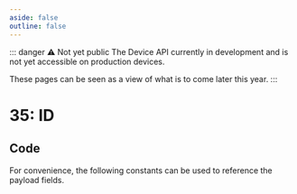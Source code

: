 ```yaml
---
aside: false
outline: false
---
```


<script setup>
import ProtocolBytes from '../../../components/ProtocolBytes.vue';
import SplitColumnView from '../../../components/SplitColumnView.vue';
import GenerateConsts from '../../../components/GenerateConsts.vue'
import PayloadTable from '../../../components/PayloadTable.vue'
import { data as protocolData } from '../../../yaml-data.data.ts'
</script>

::: danger ⚠️ Not yet public
The Device API currently in development and is not yet accessible on production devices.

These pages can be seen as a view of what is to come later this year.
:::

# 35: ID

<SplitColumnView>
<template #left>

Used to GET the various IDs of the device.

### Payload

<PayloadTable :messageId="35" headerText="" headerMarginTop="0px" :yaml-data="protocolData" />

</template>
<template #right>

### Example
If you wanted to GET the ID from a device, you would send a GET message with the ID field requested (length 0).

<ProtocolBytes
byteString="3 17 0 35 0 2 0 1 5 1 234 1 2 0 0 164 245"
:boldPositions="[3,12]"
:allowCollapse="false"
/>

<!-- The device would then respond with a message of type 35, with the ID field filled in if known.

<ProtocolBytes
byteString="76 66 3 26 0 35 0 3 0 3 4 1 1 234 1 1 1 6 1 0 1 4 240 209 132 0 2 242"
:boldPositions="[3,20]"
:allowCollapse="false"
/>

TODO example with more ids...-->

</template>
</SplitColumnView>

## Code

For convenience, the following constants can be used to reference the payload fields.

<GenerateConsts :messageId="35" :yaml-data="protocolData"/>
